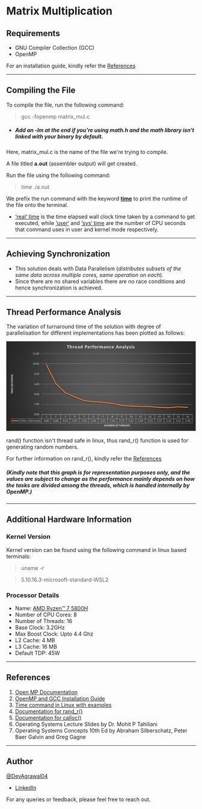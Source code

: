 # Matrix Multiplication 

## Requirements
- GNU Compiler Collection (GCC)
- OpenMP 

For an installation guide, kindly refer the [References](#references)

---
## Compiling the File

To compile the file, run the following command:
>  gcc -fopenmp matrix_mul.c 

- ##### Add an  _-lm_ at the end if you're using math.h and the math library isn't linked with your binary by default.

Here, matrix_mul.c is the name of the file we're trying to compile.

A file titled **a.out** (assembler output) will get created.


Run the file using the following command:
> time ./a.out

We prefix the run command with the keyword [**time**](https://www.geeksforgeeks.org/time-command-in-linux-with-examples/#:~:text=time%20command%20in%20Linux%20is,a%20command%20when%20it%20terminates. "GeeksForGeeks") to print the runtime of the file onto the terminal.
- <ins>‘real‘ time</ins> is the time elapsed wall clock time taken by a command to get executed, while <ins>‘user‘</ins> and <ins>‘sys‘ time</ins> are the number of CPU seconds that command uses in user and kernel mode respectively. 

---
## Achieving Synchronization 

- This solution deals with Data Parallelism (_distributes subsets of the same data 
across multiple cores, same operation on each_). 
- Since there are no shared variables there are no race conditions and hence synchronization is achieved.

---
## Thread Performance Analysis
The variation of turnaround time of the solution with degree of parallelisation for different implementations has been plotted as follows:

![Time vs Degree of Parallelisation for rand()](./Thread%20Performance%20Analysis%20Matrix%20Multiplication.jpeg) 

rand() function isn't thread safe in linux, thus rand_r() function is used for generating random numbers.

For further information on rand_r(), kindly refer the [References](https://github.com/DevAgrawal04/OperatingSystems_Assignment_CS252/tree/main/Q_4.25#references)

##### (Kindly note that this graph is for representation purposes only, and the values are subject to change as the performance mainly depends on how the tasks are divided among the threads, which is handled internally by OpenMP.) 

---
## Additional Hardware Information

### Kernel Version
Kernel version can be found using the following command in linux based terminals:
> uname -r 

> 5.10.16.3-microsoft-standard-WSL2

### Processor Details
- Name: [AMD Ryzen™ 7 5800H](https://www.amd.com/en/products/apu/amd-ryzen-7-5800h "Official Specs by AMD")
- Number of CPU Cores: 8
- Number of Threads: 16
- Base Clock: 3.2GHz
- Max Boost Clock: Upto 4.4 Ghz
- L2 Cache: 4 MB
- L3 Cache: 16 MB   
- Default TDP: 45W

---
## References
1. [Open MP Documentation](https://github.com/ResearchComputing/Documentation/blob/main/docs/programming/OpenMP-C.md "GitHub")
2. [OpenMP and GCC Installation Guide](https://www.geeksforgeeks.org/openmp-introduction-with-installation-guide/ "GeeksForGeeks")
3. [Time command in Linux with examples](https://www.geeksforgeeks.org/time-command-in-linux-with-examples/#:~:text=time%20command%20in%20Linux%20is,a%20command%20when%20it%20terminates. "GeeksForGeeks")
4. [Documentation for rand_r()](https://linux.die.net/man/3/rand_r "linux.die.net")
5. [Documentation for calloc()](https://pubs.opengroup.org/onlinepubs/009696799/functions/calloc.html "pubs.opengroup.org")
6. Operating Systems Lecture Slides by Dr. Mohit P Tahiliani
7. Operating Systems Concepts 10th Ed by Abraham Silberschatz, Peter Baer Galvin and Greg Gagne

---
## Author
[@DevAgrawal04](https://github.com/DevAgrawal04 "GitHub")

- [LinkedIn](https://www.linkedin.com/in/dev-agrawal-04/ "dev-agrawal-04")
  
For any queries or feedback, please feel free to reach out.